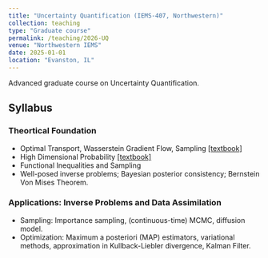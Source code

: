 ```yaml
---
title: "Uncertainty Quantification (IEMS-407, Northwestern)"
collection: teaching
type: "Graduate course"
permalink: /teaching/2026-UQ
venue: "Northwestern IEMS"
date: 2025-01-01
location: "Evanston, IL"
---
```



Advanced graduate course on Uncertainty Quantification. 

## Syllabus

### Theortical Foundation
- Optimal Transport, Wasserstein Gradient Flow, Sampling [[textbook]](https://chewisinho.github.io/main.pdf)
- High Dimensional Probability [[textbook]](https://web.math.princeton.edu/~rvan/APC550.pdf)
- Functional Inequalities and Sampling
- Well-posed inverse problems; Bayesian posterior consistency; Bernstein Von Mises Theorem.

### Applications: Inverse Problems and Data Assimilation
- Sampling: Importance sampling, (continuous-time) MCMC, diffusion model.
- Optimization: Maximum a posteriori (MAP) estimators, variational methods, approximation in Kullback-Liebler divergence, Kalman Filter.
